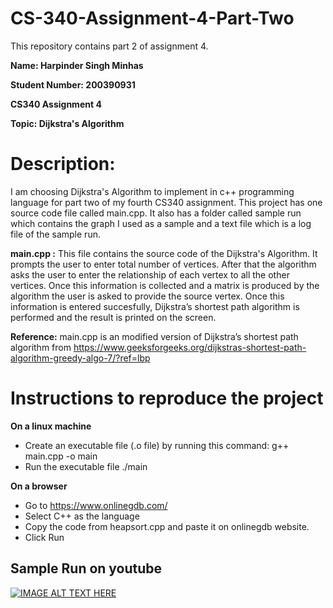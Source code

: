 # CS-340-Assignment-4-Part-Two
This repository contains part 2 of assignment 4. 

**Name: Harpinder Singh Minhas**

**Student Number: 200390931**

**CS340 Assignment 4**

**Topic: Dijkstra's Algorithm**

# Description: 
I am choosing Dijkstra's Algorithm to implement in c++ programming language for part two of my fourth CS340 assignment. This project has one source code file called main.cpp. It also has a folder called sample run which contains the graph I used as a sample and a text file which is a log file of the sample run.

**main.cpp :**
This file contains the source code of the Dijkstra's Algorithm. It prompts the user to enter total number of vertices. After that the algorithm asks the user to enter the relationship of each vertex to all the other vertices. Once this information is collected and a matrix is produced by the algorithm the user is asked to provide the source vertex. Once this information is entered succesfully, Dijkstra’s shortest path algorithm is performed and the result is printed on the screen.

**Reference:**
main.cpp is an modified version of Dijkstra’s shortest path algorithm from https://www.geeksforgeeks.org/dijkstras-shortest-path-algorithm-greedy-algo-7/?ref=lbp

# Instructions to reproduce the project
**On a linux machine**
- Create an executable file (.o file) by running this command: g++ main.cpp -o main
- Run the executable file ./main

**On a browser**
- Go to https://www.onlinegdb.com/
- Select C++ as the language
- Copy the code from heapsort.cpp and paste it on onlinegdb website.
- Click Run

## Sample Run on youtube
[![IMAGE ALT TEXT HERE](https://img.youtube.com/vi/52w1dlsPVTs/0.jpg)](https://youtu.be/52w1dlsPVTs)


